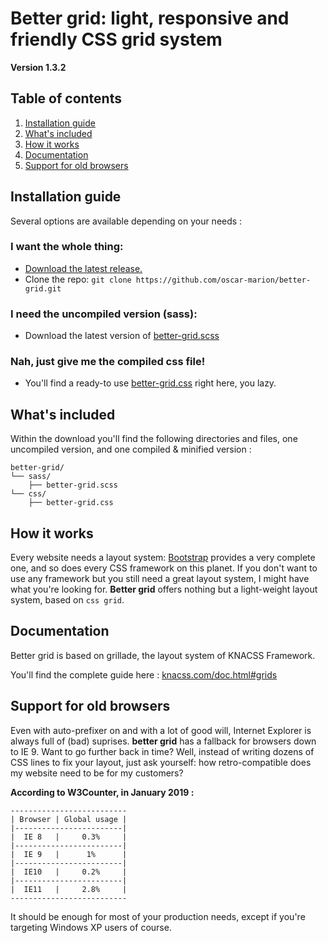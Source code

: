 # Better grid: light, responsive and friendly CSS grid system

**Version 1.3.2**

## Table of contents
1. [Installation guide](#installation-guide)
2. [What's included](#whats-included)
3. [How it works](#how-it-works)
4. [Documentation](#documentation)
5. [Support for old browsers](#support-for-old-browsers)

## Installation guide

Several options are available depending on your needs :

### I want the whole thing:

- [Download the latest release.](https://github.com/oscar-marion/better-grid/archive/master.zip)
- Clone the repo: `git clone https://github.com/oscar-marion/better-grid.git`

### I need the uncompiled version (sass):

- Download the latest version of [better-grid.scss](https://github.com/oscar-marion/better-grid/blob/master/sass/light-grid.scss)

### Nah, just give me the compiled css file!

- You'll find a ready-to use [better-grid.css](https://github.com/oscar-marion/better-grid/blob/master/css/light-grid.css) right here, you lazy.

## What's included

Within the download you'll find the following directories and files, one uncompiled version, and one compiled & minified version :

```text
better-grid/
└── sass/
    ├── better-grid.scss
└── css/
    ├── better-grid.css
```
## How it works

Every website needs a layout system: [Bootstrap](https://github.com/twbs/bootstrap) provides a very complete one, and so does every CSS framework on this planet. If you don't want to use any framework but you still need a great layout system, I might have what you're looking for. **Better grid** offers nothing but a light-weight layout system, based on `css grid`.

## Documentation

Better grid is based on grillade, the layout system of KNACSS Framework. 

You'll find the complete guide here : [knacss.com/doc.html#grids](https://www.knacss.com/doc.html#grids)

## Support for old browsers

Even with auto-prefixer on and with a lot of good will, Internet Explorer is always full of (bad) suprises. **better grid** has a fallback for browsers down to IE 9. Want to go further back in time? Well, instead of writing dozens of CSS lines to fix your layout, just ask yourself: how retro-compatible does my website need to be for my customers?

**According to W3Counter, in January 2019 :**
```
--------------------------
| Browser | Global usage |
|------------------------|
|  IE 8   |     0.3%     |
|------------------------|
|  IE 9   |      1%      | 
|------------------------|
|  IE10   |     0.2%     |
|------------------------|
|  IE11   |     2.8%     |
--------------------------
```

It should be enough for most of your production needs, except if you're targeting Windows XP users of course.

